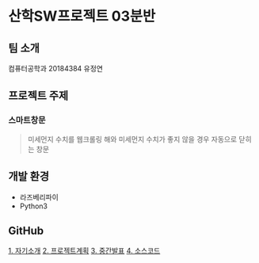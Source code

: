 # 산학SW프로젝트 03분반<br>
## 팀 소개<br>
컴퓨터공학과 20184384 유정연<br>

## 프로젝트 주제<br>
### 스마트창문<br>
> 미세먼지 수치를 웹크롤링 해와 미세먼지 수치가 좋지 않을 경우 자동으로 닫히는 창문<br>

## 개발 환경<br>
* 라즈베리파이
* Python3

## GitHub
[1. 자기소개](https://github.com/Jeongyeon999/SWProject/tree/master/1.%EC%9E%90%EA%B8%B0%EC%86%8C%EA%B0%9C)
[2. 프로젝트계획](https://github.com/Jeongyeon999/SWProject/tree/master/2.%ED%94%84%EB%A1%9C%EC%A0%9D%ED%8A%B8%EA%B3%84%ED%9A%8D)
[3. 중간발표](https://github.com/Jeongyeon999/SWProject/tree/master/3.%EC%A4%91%EA%B0%84%EB%B0%9C%ED%91%9C)
[4. 소스코드](https://github.com/Jeongyeon999/SWProject/tree/master/4.%EC%86%8C%EC%8A%A4%EC%BD%94%EB%93%9C)